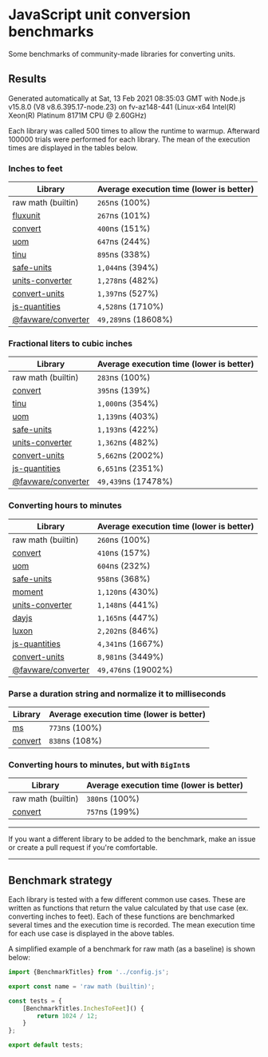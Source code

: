 # JavaScript unit conversion benchmarks

Some benchmarks of community-made libraries for converting units.

## Results

<!-- beginblock(results) -->

Generated automatically at Sat, 13 Feb 2021 08:35:03 GMT with Node.js v15.8.0 (V8 v8.6.395.17-node.23) on fv-az148-441 (Linux-x64 Intel(R) Xeon(R) Platinum 8171M CPU @ 2.60GHz)

Each library was called 500 times to allow the runtime to warmup.
Afterward 100000 trials were performed for each library.
The mean of the execution times are displayed in the tables below.

### Inches to feet

| Library                                                            | Average execution time (lower is better) |
| ------------------------------------------------------------------ | ---------------------------------------- |
| raw math (builtin)                                                 | `265`ns (100%)                           |
| [fluxunit](https://npmjs.com/package/fluxunit)                     | `267`ns (101%)                           |
| [convert](https://npmjs.com/package/convert)                       | `400`ns (151%)                           |
| [uom](https://npmjs.com/package/uom)                               | `647`ns (244%)                           |
| [tinu](https://npmjs.com/package/tinu)                             | `895`ns (338%)                           |
| [safe-units](https://npmjs.com/package/safe-units)                 | `1,044`ns (394%)                         |
| [units-converter](https://npmjs.com/package/units-converter)       | `1,278`ns (482%)                         |
| [convert-units](https://npmjs.com/package/convert-units)           | `1,397`ns (527%)                         |
| [js-quantities](https://npmjs.com/package/js-quantities)           | `4,528`ns (1710%)                        |
| [@favware/converter](https://npmjs.com/package/@favware/converter) | `49,289`ns (18608%)                      |

### Fractional liters to cubic inches

| Library                                                            | Average execution time (lower is better) |
| ------------------------------------------------------------------ | ---------------------------------------- |
| raw math (builtin)                                                 | `283`ns (100%)                           |
| [convert](https://npmjs.com/package/convert)                       | `395`ns (139%)                           |
| [tinu](https://npmjs.com/package/tinu)                             | `1,000`ns (354%)                         |
| [uom](https://npmjs.com/package/uom)                               | `1,139`ns (403%)                         |
| [safe-units](https://npmjs.com/package/safe-units)                 | `1,193`ns (422%)                         |
| [units-converter](https://npmjs.com/package/units-converter)       | `1,362`ns (482%)                         |
| [convert-units](https://npmjs.com/package/convert-units)           | `5,662`ns (2002%)                        |
| [js-quantities](https://npmjs.com/package/js-quantities)           | `6,651`ns (2351%)                        |
| [@favware/converter](https://npmjs.com/package/@favware/converter) | `49,439`ns (17478%)                      |

### Converting hours to minutes

| Library                                                            | Average execution time (lower is better) |
| ------------------------------------------------------------------ | ---------------------------------------- |
| raw math (builtin)                                                 | `260`ns (100%)                           |
| [convert](https://npmjs.com/package/convert)                       | `410`ns (157%)                           |
| [uom](https://npmjs.com/package/uom)                               | `604`ns (232%)                           |
| [safe-units](https://npmjs.com/package/safe-units)                 | `958`ns (368%)                           |
| [moment](https://npmjs.com/package/moment)                         | `1,120`ns (430%)                         |
| [units-converter](https://npmjs.com/package/units-converter)       | `1,148`ns (441%)                         |
| [dayjs](https://npmjs.com/package/dayjs)                           | `1,165`ns (447%)                         |
| [luxon](https://npmjs.com/package/luxon)                           | `2,202`ns (846%)                         |
| [js-quantities](https://npmjs.com/package/js-quantities)           | `4,341`ns (1667%)                        |
| [convert-units](https://npmjs.com/package/convert-units)           | `8,981`ns (3449%)                        |
| [@favware/converter](https://npmjs.com/package/@favware/converter) | `49,476`ns (19002%)                      |

### Parse a duration string and normalize it to milliseconds

| Library                                      | Average execution time (lower is better) |
| -------------------------------------------- | ---------------------------------------- |
| [ms](https://npmjs.com/package/ms)           | `773`ns (100%)                           |
| [convert](https://npmjs.com/package/convert) | `838`ns (108%)                           |

### Converting hours to minutes, but with `BigInt`s

| Library                                      | Average execution time (lower is better) |
| -------------------------------------------- | ---------------------------------------- |
| raw math (builtin)                           | `380`ns (100%)                           |
| [convert](https://npmjs.com/package/convert) | `757`ns (199%)                           |

<!-- endblock(results) -->

---

If you want a different library to be added to the benchmark, make an issue or create a pull request if you're comfortable.

---

## Benchmark strategy

Each library is tested with a few different common use cases.
These are written as functions that return the value calculated by that use case (ex. converting inches to feet).
Each of these functions are benchmarked several times and the execution time is recorded.
The mean execution time for each use case is displayed in the above tables.

A simplified example of a benchmark for raw math (as a baseline) is shown below:

```js
import {BenchmarkTitles} from '../config.js';

export const name = 'raw math (builtin)';

const tests = {
	[BenchmarkTitles.InchesToFeet]() {
		return 1024 / 12;
	}
};

export default tests;
```
